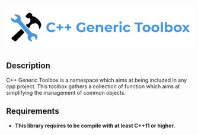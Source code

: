 ![](resources/logo/logo.png)

## Description

C++ Generic Toolbox is a namespace which aims at being included in any cpp project. This toolbox gathers a collection of function which aims at simplifying the management of common objects.


## Requirements

- **This library requires to be compile with at least C++11 or higher.**
